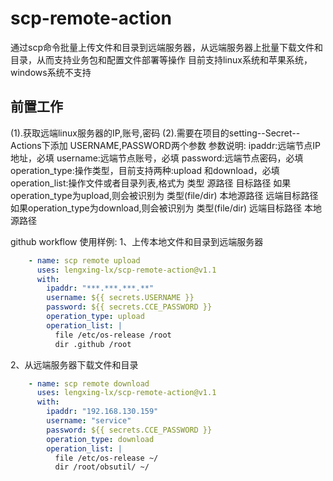 # scp-remote-action
通过scp命令批量上传文件和目录到远端服务器，从远端服务器上批量下载文件和目录，从而支持业务包和配置文件部署等操作
目前支持linux系统和苹果系统，windows系统不支持

## **前置工作**
(1).获取远端linux服务器的IP,账号,密码
(2).需要在项目的setting--Secret--Actions下添加 USERNAME,PASSWORD两个参数
参数说明:
ipaddr:远端节点IP地址，必填
username:远端节点账号，必填
password:远端节点密码，必填
operation_type:操作类型，目前支持两种:upload 和download，必填
operation_list:操作文件或者目录列表,格式为 类型 源路径 目标路径
    如果operation_type为upload,则会被识别为 类型(file/dir) 本地源路径 远端目标路径
    如果operation_type为download,则会被识别为 类型(file/dir) 远端目标路径 本地源路径


github workflow 使用样例:
1、上传本地文件和目录到远端服务器
```yaml
    - name: scp remote upload
      uses: lengxing-lx/scp-remote-action@v1.1
      with:
        ipaddr: "***.***.***.**"
        username: ${{ secrets.USERNAME }}
        password: ${{ secrets.CCE_PASSWORD }}
        operation_type: upload
        operation_list: |
          file /etc/os-release /root
          dir .github /root
 ```   
   2、从远端服务器下载文件和目录
```yaml   
    - name: scp remote download
      uses: lengxing-lx/scp-remote-action@v1.1
      with:
        ipaddr: "192.168.130.159"
        username: "service"
        password: ${{ secrets.CCE_PASSWORD }}
        operation_type: download
        operation_list: |
          file /etc/os-release ~/
          dir /root/obsutil/ ~/
 ```   